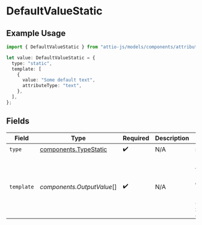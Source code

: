 # DefaultValueStatic

## Example Usage

```typescript
import { DefaultValueStatic } from "attio-js/models/components/attribute.js";

let value: DefaultValueStatic = {
  type: "static",
  template: [
    {
      value: "Some default text",
      attributeType: "text",
    },
  ],
};
```

## Fields

| Field                                                          | Type                                                           | Required                                                       | Description                                                    | Example                                                        |
| -------------------------------------------------------------- | -------------------------------------------------------------- | -------------------------------------------------------------- | -------------------------------------------------------------- | -------------------------------------------------------------- |
| `type`                                                         | [components.TypeStatic](../../models/components/typestatic.md) | :heavy_check_mark:                                             | N/A                                                            | static                                                         |
| `template`                                                     | *components.OutputValue*[]                                     | :heavy_check_mark:                                             | N/A                                                            | [<br/>{<br/>"value": "Some default text",<br/>"attribute_type": "text"<br/>}<br/>] |